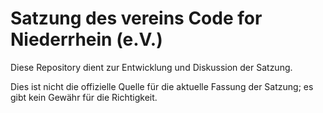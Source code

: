 # Satzung des vereins Code for Niederrhein (e.V.)

Diese Repository dient zur Entwicklung und Diskussion der Satzung. 

Dies ist nicht die offizielle Quelle für die aktuelle Fassung der Satzung; es gibt kein Gewähr für die Richtigkeit.
